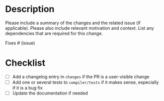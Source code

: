 # Description

Please include a summary of the changes and the related issue (if applicable). Please also include relevant motivation and context. List any dependencies that are required for this change.

Fixes # (issue) <!-- if applicable -->

# Checklist

- [ ] Add a changelog entry in `changes` if the PR is a user-visible change
- [ ] Add one or several tests to `compiler/tests` if it makes sense, especially if it is a bug fix
- [ ] Update the documentation if needed
<!-- if this is your first contribution - [ ] Add your name to `AUTHORS` -->
